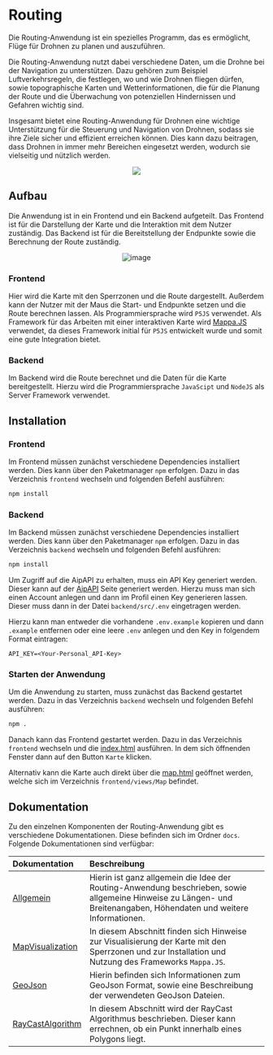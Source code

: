 # Routing

Die Routing-Anwendung ist ein spezielles Programm, das es ermöglicht, Flüge für Drohnen zu planen und auszuführen.

Die Routing-Anwendung nutzt dabei verschiedene Daten, um die Drohne bei der Navigation zu unterstützen. Dazu gehören zum Beispiel Luftverkehrsregeln, die festlegen, wo und wie Drohnen fliegen dürfen, sowie topographische Karten und Wetterinformationen, die für die Planung der Route und die Überwachung von potenziellen Hindernissen und Gefahren wichtig sind.

Insgesamt bietet eine Routing-Anwendung für Drohnen eine wichtige Unterstützung für die Steuerung und Navigation von Drohnen, sodass sie ihre Ziele sicher und effizient erreichen können. Dies kann dazu beitragen, dass Drohnen in immer mehr Bereichen eingesetzt werden, wodurch sie vielseitig und nützlich werden.

<p align="center">
    <img src="https://user-images.githubusercontent.com/46423967/208264682-b1c12fe4-db24-4f53-9adc-b21353bcc5e4.png"/>
</p>



## Aufbau
Die Anwendung ist in ein Frontend und ein Backend aufgeteilt. Das Frontend ist für die Darstellung der Karte und die Interaktion mit dem Nutzer zuständig. Das Backend ist für die Bereitstellung der Endpunkte sowie die Berechnung der Route zuständig.



<p align="center">
    <img  alt="image" src="https://user-images.githubusercontent.com/46423967/208264609-c6de520a-c01f-4e80-9010-7128e864003e.png">
</p>

### Frontend
Hier wird die Karte mit den Sperrzonen und die Route dargestellt. Außerdem kann der Nutzer mit der Maus die Start- und Endpunkte setzen und die Route berechnen lassen.
Als Programmiersprache wird `P5JS` verwendet. Als Framework für das Arbeiten mit einer interaktiven Karte wird [Mappa.JS](https://mappa.js.org/) verwendet, da dieses Framework initial für `P5JS` entwickelt wurde und somit eine gute Integration bietet.

### Backend
Im Backend wird die Route berechnet und die Daten für die Karte bereitgestellt. Hierzu wird die Programmiersprache `JavaScipt` und `NodeJS` als Server Framework verwendet.


## Installation
### Frontend
Im Frontend müssen zunächst verschiedene Dependencies installiert werden. Dies kann über den Paketmanager `npm` erfolgen. Dazu in das Verzeichnis `frontend` wechseln und folgenden Befehl ausführen:
```bash
npm install
```

### Backend
Im Backend müssen zunächst verschiedene Dependencies installiert werden. Dies kann über den Paketmanager `npm` erfolgen. Dazu in das Verzeichnis `backend` wechseln und folgenden Befehl ausführen:

```bash
npm install
```

Um Zugriff auf die AipAPI zu erhalten, muss ein API Key generiert werden. Dieser kann auf der [AipAPI](https://www.openaip.net/) Seite generiert werden. Hierzu muss man sich einen Account anlegen und dann im Profil einen Key generieren lassen. Dieser muss dann in der Datei `backend/src/.env` eingetragen werden.

Hierzu kann man entweder die vorhandene `.env.example` kopieren und dann `.example` entfernen oder eine leere `.env` anlegen und den Key in folgendem Format eintragen:
```dotenv
API_KEY=<Your-Personal_API-Key>
```



### Starten der Anwendung
Um die Anwendung zu starten, muss zunächst das Backend gestartet werden. Dazu in das Verzeichnis `backend` wechseln und folgenden Befehl ausführen:
```bash
npm .
```

Danach kann das Frontend gestartet werden. Dazu in das Verzeichnis `frontend` wechseln und die [index.html](frontend%2Findex.html) ausführen. In dem sich öffnenden Fenster dann auf den Button `Karte` klicken.


Alternativ kann die Karte auch direkt über die [map.html](frontend%2Fviews%2FMap%2Fmap.html) geöffnet werden, welche sich im Verzeichnis `frontend/views/Map` befindet.



## Dokumentation
Zu den einzelnen Komponenten der Routing-Anwendung gibt es verschiedene Dokumentationen. Diese befinden sich im Ordner `docs`. Folgende Dokumentationen sind verfügbar:

| Dokumentation                                  | Beschreibung                                                                                                                                                         |
|:-----------------------------------------------|:---------------------------------------------------------------------------------------------------------------------------------------------------------------------|
| [Allgemein](docs%2FAllgemein.md)               | Hierin ist ganz allgemein die Idee der Routing-Anwendung beschrieben, sowie allgemeine Hinweise zu Längen- und Breitenangaben, Höhendaten und weitere Informationen. | 
| [MapVisualization](docs%2FMapVisualization.md) | In diesem Abschnitt finden sich Hinweise zur Visualisierung der Karte mit den Sperrzonen und zur Installation und Nutzung des Frameworks `Mappa.JS`.                 |
| [GeoJson](docs%2FGeoJson.md)                   | Hierin befinden sich Informationen zum GeoJson Format, sowie eine Beschreibung der verwendeten GeoJson Dateien.                                                      |
| [RayCastAlgorithm](docs%2FRayCastAlgorithm.md) | In diesem Abschnitt wird der RayCast Algorithmus beschrieben. Dieser kann errechnen, ob ein Punkt innerhalb eines Polygons liegt.                                    |     




